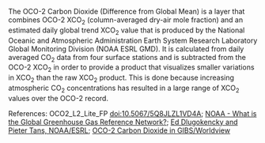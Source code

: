 The OCO-2 Carbon Dioxide (Difference from Global Mean) is a layer that combines OCO-2 XCO<sub>2</sub> (column-averaged dry-air mole fraction) and an estimated daily global trend XCO<sub>2</sub> value that is produced by the National Oceanic and Atmospheric Administration Earth System Research Laboratory Global Monitoring Division (NOAA ESRL GMD). It is calculated from daily averaged CO<sub>2</sub> data from four surface stations and is subtracted from the OCO-2 XCO<sub>2</sub> in order to provide a product that visualizes smaller variations in XCO<sub>2</sub> than the raw XCO<sub>2</sub> product. This is done because increasing atmospheric CO<sub>2</sub> concentrations has resulted in a large range of XCO<sub>2</sub> values over the OCO-2 record.

References: OCO2_L2_Lite_FP [doi:10.5067/5Q8JLZL1VD4A](https://doi.org/10.5067/5Q8JLZL1VD4A); [NOAA - What is the Global Greenhouse Gas Reference Network?](https://gml.noaa.gov/ccgg/about.html); [Ed Dlugokencky and Pieter Tans, NOAA/ESRL](https://esrl.noaa.gov/gmd/ccgg/trends/); [OCO-2 Carbon Dioxide in GIBS/Worldview](https://github.com/hcronk/oco2_worldview/blob/jpl/code/oco2_ref_co2_trend_gl.txt)
